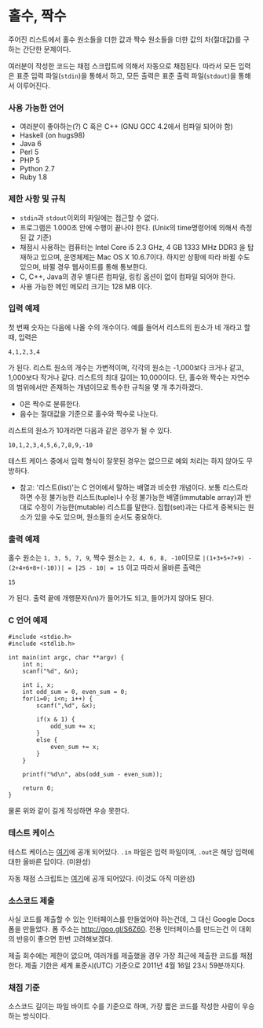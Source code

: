 홀수, 짝수
==========

주어진 리스트에서 홀수 원소들을 더한 값과 짝수 원소들을 더한 값의 차(절대값)를 구하는 간단한 문제이다.

여러분이 작성한 코드는 채점 스크립트에 의해서 자동으로 채점된다. 따라서 모든 입력은 표준 입력 파일(`stdin`)을 통해서 하고, 모든 출력은 표준 출력 파일(`stdout`)을 통해서 이루어진다.

### 사용 가능한 언어 ###

* 여러분이 좋아하는(?) C 혹은 C++ (GNU GCC 4.2에서 컴파일 되어야 함)
* Haskell (on hugs98)
* Java 6
* Perl 5
* PHP 5
* Python 2.7
* Ruby 1.8

### 제한 사항 및 규칙 ###

* `stdin`과 `stdout`이외의 파일에는 접근할 수 없다.
* 프로그램은 1.000초 안에 수행이 끝나야 한다. (Unix의 time명령어에 의해서 측정된 값 기준)
* 채점시 사용하는 컴퓨터는 Intel Core i5 2.3 GHz, 4 GB 1333 MHz DDR3 을 탑재하고 있으며, 운영체제는 Mac OS X 10.6.7이다. 하지만 상황에 따라 바뀔 수도 있으며, 바뀔 경우 웹사이트를 통해 통보한다.
* C, C++, Java의 경우 별다른 컴파일, 링킹 옵션이 없이 컴파일 되어야 한다.
* 사용 가능한 메인 메모리 크기는 128 MB 이다.

### 입력 예제 ###

첫 번째 숫자는 다음에 나올 수의 개수이다. 예를 들어서 리스트의 원소가 네 개라고 할 때, 입력은

    4,1,2,3,4
    
가 된다. 리스트 원소의 개수는 가변적이며, 각각의 원소는 -1,000보다 크거나 같고, 1,000보다 작거나 같다. 리스트의 최대 길이는 10,000이다. 단, 홀수와 짝수는 자연수의 범위에서만 존재하는 개념이므로 특수한 규칙을 몇 개 추가하겠다.

* 0은 짝수로 분류한다.
* 음수는 절대값을 기준으로 홀수와 짝수로 나눈다.

리스트의 원소가 10개라면 다음과 같은 경우가 될 수 있다.

    10,1,2,3,4,5,6,7,8,9,-10
    
테스트 케이스 중에서 입력 형식이 잘못된 경우는 없으므로 예외 처리는 하지 않아도 무방하다.

* 참고: '리스트(list)'는 C 언어에서 말하는 배열과 비슷한 개념이다. 보통 리스트라 하면 수정 불가능한 리스트(tuple)나 수정 불가능한 배열(immutable array)과 반대로 수정이 가능한(mutable) 리스트를 말한다. 집합(set)과는 다르게 중복되는 원소가 있을 수도 있으며, 원소들의 순서도 중요하다.
    
### 출력 예제 ###

홀수 원소는 `1, 3, 5, 7, 9`, 짝수 원소는 `2, 4, 6, 8, -10`이므로 `|(1+3+5+7+9) - (2+4+6+8+(-10))| = |25 - 10| = 15` 이고 따라서 올바른 출력은

    15
    
가 된다. 출력 끝에 개행문자(\n)가 들어가도 되고, 들어가지 않아도 된다.
    
### C 언어 예제 ###

    #include <stdio.h>
    #include <stdlib.h>
    
    int main(int argc, char **argv) {
        int n;
        scanf("%d", &n);

        int i, x;
        int odd_sum = 0, even_sum = 0;
        for(i=0; i<n; i++) {
            scanf(",%d", &x);
            
            if(x & 1) {
                odd_sum += x;
            }
            else {
                even_sum += x;
            }        
        }
    
        printf("%d\n", abs(odd_sum - even_sum));
    
        return 0;
    }

물론 위와 같이 길게 작성하면 우승 못한다.

### 테스트 케이스 ###

테스트 케이스는 [여기](https://github.com/suminb/codegolf/tree/master/odd_even)에 공개 되어있다. `.in` 파일은 입력 파일이며, `.out`은 해당 입력에 대한 올바른 답이다. (미완성)

자동 채점 스크립트는 [여기](https://github.com/suminb/codegolf/blob/master/odd_even/run.sh)에 공개 되어있다. (이것도 아직 미완성)

### 소스코드 제출 ###

사실 코드를 제출할 수 있는 인터페이스를 만들었어야 하는건데, 그 대신 Google Docs 폼을 만들었다. 폼 주소는 <http://goo.gl/S6Z60>. 전용 인터페이스를 만드는건 이 대회의 반응이 좋으면 한번 고려해보겠다.

제출 회수에는 제한이 없으며, 여러개를 제출했을 경우 가장 최근에 제출한 코드를 채점한다. 제출 기한은 세계 표준시(UTC) 기준으로 2011년 4월 16일 23시 59분까지다.

### 채점 기준 ###

소스코드 길이는 파일 바이트 수를 기준으로 하며, 가장 짧은 코드를 작성한 사람이 우승하는 방식이다.
